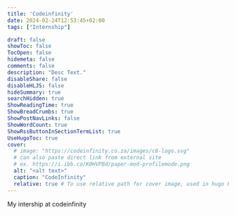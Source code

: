```yaml
---
title: 'Codeinfinity'
date: 2024-02-24T12:53:45+02:00
tags: ["Internship"]

draft: false
showToc: false
TocOpen: false
hidemeta: false
comments: false
description: "Desc Text."
disableShare: false
disableHLJS: false
hideSummary: true
searchHidden: true
ShowReadingTime: true
ShowBreadCrumbs: true
ShowPostNavLinks: false
ShowWordCount: true
ShowRssButtonInSectionTermList: true
UseHugoToc: true
cover:
  # image: "https://codeinfinity.co.za/images/c8-logo.svg"
  # can also paste direct link from external site
  # ex. https://i.ibb.co/K0HVPBd/paper-mod-profilemode.png
  alt: "<alt text>"
  caption: "CodeInfinity"
  relative: true # To use relative path for cover image, used in hugo Page-bundles
---
```



My intership at codeinfinity
